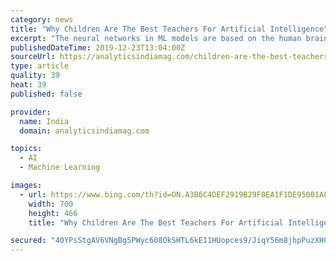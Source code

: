 ```yaml
---
category: news
title: "Why Children Are The Best Teachers For Artificial Intelligence"
excerpt: "The neural networks in ML models are based on the human brain ... As we talk about the future of AI, this will be the centre point of its technology. To truly transform artificial intelligence, machines need to make themselves curious."
publishedDateTime: 2019-12-23T13:04:00Z
sourceUrl: https://analyticsindiamag.com/children-are-the-best-teachers-for-artificial-intelligence/
type: article
quality: 39
heat: 39
published: false

provider:
  name: India
  domain: analyticsindiamag.com

topics:
  - AI
  - Machine Learning

images:
  - url: https://www.bing.com/th?id=ON.A3B6C4DEF2919B29F0EA1F1DE95001AF
    width: 700
    height: 466
    title: "Why Children Are The Best Teachers For Artificial Intelligence"

secured: "40YPsStgAV6VNgBg5PWyc608OkSHTL6kE11HUopces9/JiqY56m8jhpPuzXHC7SOOu4i1PVg4OSdZRcqan8Oz4HeAewPemBtt/ZH0dKyw92JfmoR+9mxLacilUZQVlC6oxkb1HENHZTpG3+zY03U3o4f+RLc9yiiSvIO4gvN4s39kwyPWJRHJH3uYg8t1BWgBD1SKGPRqJmV+VF24gHuQR93YVMRsVsSRcNqnqaCZV4V25tJ+Tx2rULaVWxUqgUqfR1QljwRmeXBpBaCrymhaA==;RPNFAw6tn2A1Jc7FX6iJ/g=="
---
```


